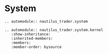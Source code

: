# System

```{eval-rst}
.. automodule:: nautilus_trader.system
```

```{eval-rst}
.. automodule:: nautilus_trader.system.kernel
   :show-inheritance:
   :inherited-members:
   :members:
   :member-order: bysource
```
